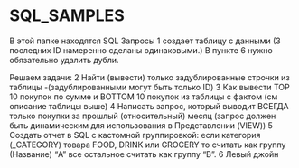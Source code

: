 # SQL_SAMPLES

В этой папке находятся SQL Запросы
1 создает таблицу с данными (3 последних ID намеренно сделаны одинаковыми.) В пункте 6 нужно обязательно удалить дубли.

Решаем задачи:
2 Найти (вывести) только задублированные строчки из таблицы -(задублированными могут быть только ID)
3 Как вывести TOP 10 покупок по сумме и BOTTOM 10 покупок из таблицы с фактом (см описание таблицы выше)
4 Написать запрос, который выводит ВСЕГДА только покупки за прошлый (относительный) месяц (запрос должен быть динамическим для использования в Представлении (VIEW))
5 Создать отчет в SQL с кастомной группировкой: если категория (_CATEGORY) товара FOOD, DRINK или GROCERY то считать как группу (Название) “A” все остальное считать как группу “B”.
6 Левый джойн
